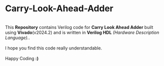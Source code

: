 # Carry-Look-Ahead-Adder
<br>
This <b>Repository</b> contains Verilog code for <b>Carry Look Ahead Adder</b> built using <b>Vivado</b>(v2024.2) and is written in <b>Verilog HDL</b> <i>(Hardware Description Language).</i>.
<br><br>
I hope you find this code really understandable. <br><br> Happy Coding <b>:)</b>
